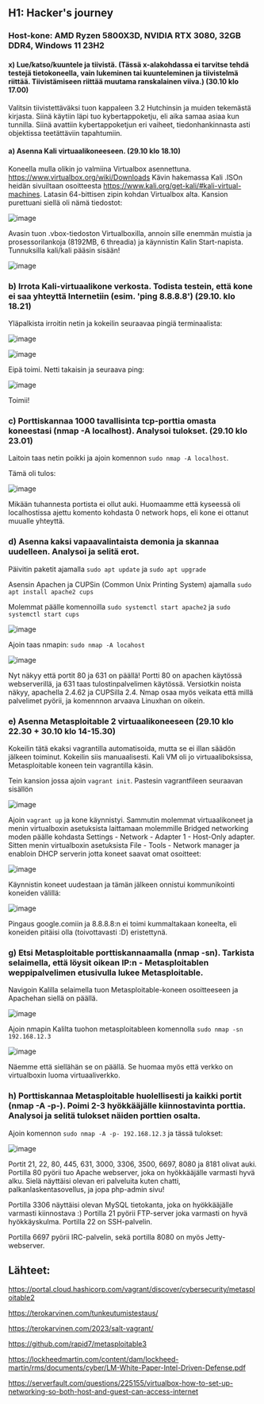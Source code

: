 ## H1: Hacker's journey
### Host-kone: AMD Ryzen 5800X3D, NVIDIA RTX 3080, 32GB DDR4, Windows 11 23H2

#### x) Lue/katso/kuuntele ja tiivistä. (Tässä x-alakohdassa ei tarvitse tehdä testejä tietokoneella, vain lukeminen tai kuunteleminen ja tiivistelmä riittää. Tiivistämiseen riittää muutama ranskalainen viiva.) (30.10 klo 17.00)

Valitsin tiivistettäväksi tuon kappaleen 3.2 Hutchinsin ja muiden tekemästä kirjasta. Siinä käytiin läpi tuo kybertappoketju, eli aika samaa asiaa kun tunnilla. Siinä avattiin kybertappoketjun eri vaiheet, tiedonhankinnasta asti objektissa teetättäviin tapahtumiin. 

#### a) Asenna Kali virtuaalikoneeseen. (29.10 klo 18.10)
Koneella mulla olikin jo valmiina Virtualbox asennettuna. https://www.virtualbox.org/wiki/Downloads 
Kävin hakemassa Kali .ISOn heidän sivuiltaan osoitteesta https://www.kali.org/get-kali/#kali-virtual-machines.
Latasin 64-bittisen zipin kohdan Virtualbox alta. Kansion purettuani siellä oli nämä tiedostot:

![image](https://github.com/user-attachments/assets/07d8cd57-4172-4c1f-adfb-2e5fd71c7129)

Avasin tuon .vbox-tiedoston Virtualboxilla, annoin sille enemmän muistia ja prosessorilankoja (8192MB, 6 threadia) ja käynnistin Kalin Start-napista. 
Tunnuksilla kali/kali pääsin sisään!

![image](https://github.com/user-attachments/assets/e22b7418-e2fa-4c15-8045-29a93d055413)

### b) Irrota Kali-virtuaalikone verkosta. Todista testein, että kone ei saa yhteyttä Internetiin (esim. 'ping 8.8.8.8') (29.10. klo 18.21)
Yläpalkista irroitin netin ja kokeilin seuraavaa pingiä terminaalista: 

![image](https://github.com/user-attachments/assets/e7d23855-c212-4a37-a3f5-0c81d8906c86)

![image](https://github.com/user-attachments/assets/ac1a69ce-ef7f-47e7-86eb-d45f7bbf0a03)

Eipä toimi. Netti takaisin ja seuraava ping:

![image](https://github.com/user-attachments/assets/343b2947-5d21-49e1-a1f4-b40343812d29)

Toimii!
  
### c) Porttiskannaa 1000 tavallisinta tcp-porttia omasta koneestasi (nmap -A localhost). Analysoi tulokset. (29.10 klo 23.01)

Laitoin taas netin poikki ja ajoin komennon ```sudo nmap -A localhost```.

Tämä oli tulos: 

![image](https://github.com/user-attachments/assets/957d7075-f1a8-40b2-a1db-b64fc0835283)

Mikään tuhannesta portista ei ollut auki. Huomaamme että kyseessä oli localhostissa ajettu komento kohdasta 0 network hops, eli kone ei ottanut muualle yhteyttä. 
  
### d) Asenna kaksi vapaavalintaista demonia ja skannaa uudelleen. Analysoi ja selitä erot.

Päivitin paketit ajamalla `sudo apt update` ja `sudo apt upgrade`

Asensin Apachen ja CUPSin (Common Unix Printing System) ajamalla `sudo apt install apache2 cups`

Molemmat päälle komennoilla `sudo systemctl start apache2` ja `sudo systemctl start cups`

![image](https://github.com/user-attachments/assets/a47ed264-58d6-4bbc-ac61-ec2cd73ea9b4)

Ajoin taas nmapin: `sudo nmap -A locahost`

![image](https://github.com/user-attachments/assets/e09e3401-0670-4165-8801-8c593e7a3758)

Nyt näkyy että portit 80 ja 631 on päällä! Portti 80 on apachen käytössä webserverillä, ja 631 taas tulostinpalvelimen käytössä. Versiotkin noista näkyy, apachella 2.4.62 ja CUPSilla 2.4. Nmap osaa myös veikata että millä palvelimet pyörii, ja komennnon arvaava Linuxhan on oikein. 

### e) Asenna Metasploitable 2 virtuaalikoneeseen (29.10 klo 22.30 + 30.10 klo 14-15.30)

Kokeilin tätä ekaksi vagrantilla automatisoida, mutta se ei illan säädön jälkeen toiminut. Kokeilin siis manuaalisesti. Kali VM oli jo virtuaaliboksissa, Metasploitable koneen tein vagrantilla käsin. 

Tein kansion jossa ajoin `vagrant init`. Pastesin vagrantfileen seuraavan sisällön 

![image](https://github.com/user-attachments/assets/376b2ee0-c736-454a-b0cd-d654f695d720)

Ajoin `vagrant up` ja kone käynnistyi. Sammutin molemmat virtuaalikoneet ja menin virtualboxin asetuksista laittamaan molemmille Bridged networking moden päälle kohdasta Settings - Network - Adapter 1 - Host-Only adapter. Sitten menin virtualboxin asetuksista File - Tools - Network manager ja enabloin DHCP serverin jotta koneet saavat omat osoitteet:

![image](https://github.com/user-attachments/assets/031373f7-f920-45b8-9f9d-4e1d80601aa9)

Käynnistin koneet uudestaan ja tämän jälkeen onnistui kommunikointi koneiden välillä:

![image](https://github.com/user-attachments/assets/2060ecbb-ea79-44a2-a28d-b5ab3a044666)

Pingaus google.comiin ja 8.8.8.8:n ei toimi kummaltakaan koneelta, eli koneiden pitäisi olla (toivottavasti :D) eristettynä.
   
### g) Etsi Metasploitable porttiskannaamalla (nmap -sn). Tarkista selaimella, että löysit oikean IP:n - Metasploitablen weppipalvelimen etusivulla lukee Metasploitable.

Navigoin Kalilla selaimella tuon Metasploitable-koneen osoitteeseen ja Apachehan siellä on päällä. 

![image](https://github.com/user-attachments/assets/a8671893-0995-432d-996d-4a4479261e28)

Ajoin nmapin Kalilta tuohon metasploitableen komennolla `sudo nmap -sn 192.168.12.3`

![image](https://github.com/user-attachments/assets/dfc655a7-b62a-41d2-8830-ccf8872662ef)

Näemme että siellähän se on päällä. Se huomaa myös että verkko on virtualboxin luoma virtuaaliverkko. 

### h) Porttiskannaa Metasploitable huolellisesti ja kaikki portit (nmap -A -p-). Poimi 2-3 hyökkääjälle kiinnostavinta porttia. Analysoi ja selitä tulokset näiden porttien osalta.

Ajoin komennon `sudo nmap -A -p- 192.168.12.3` ja tässä tulokset:

![image](https://github.com/user-attachments/assets/069d91c7-7666-452f-b094-17e238790746)

Portit 21, 22, 80, 445, 631, 3000, 3306, 3500, 6697, 8080 ja 8181 olivat auki. Portilla 80 pyörii tuo Apache webserver, joka on hyökkääjälle varmasti hyvä alku. Sielä näyttäisi olevan eri palveluita kuten chatti, palkanlaskentasovellus, ja jopa php-admin sivu!

Portilla 3306 näyttäisi olevan MySQL tietokanta, joka on hyökkääjälle varmasti kiinnostava :)
Portilla 21 pyörii FTP-server joka varmasti on hyvä hyökkäyskulma. Portilla 22 on SSH-palvelin. 

Portilla 6697 pyörii IRC-palvelin, sekä portilla 8080 on myös Jetty-webserver.

## Lähteet:

https://portal.cloud.hashicorp.com/vagrant/discover/cybersecurity/metasploitable2

https://terokarvinen.com/tunkeutumistestaus/

https://terokarvinen.com/2023/salt-vagrant/

https://github.com/rapid7/metasploitable3

https://lockheedmartin.com/content/dam/lockheed-martin/rms/documents/cyber/LM-White-Paper-Intel-Driven-Defense.pdf

https://serverfault.com/questions/225155/virtualbox-how-to-set-up-networking-so-both-host-and-guest-can-access-internet
